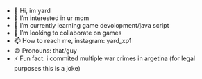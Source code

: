 - 👋 Hi, im yard
- 👀 I’m interested in ur mom
- 🌱 I’m currently learning game devolopment/java script
- 💞️ I’m looking to collaborate on games
- 📫 How to reach me, instagram: yard_xp1
- 😄 Pronouns: that/guy
- ⚡ Fun fact: i commited multiple war crimes in argetina (for legal purposes this is a joke)

<!---
yardeez/yardeez is a ✨ special ✨ repository because its `README.md` (this file) appears on your GitHub profile.
You can click the Preview link to take a look at your changes.
--->
